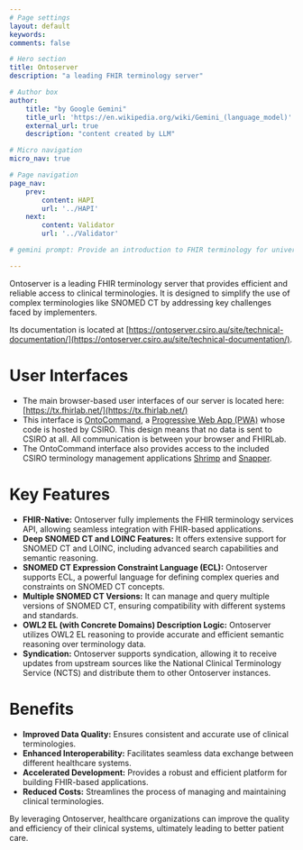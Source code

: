 ```yaml
---
# Page settings
layout: default
keywords:
comments: false

# Hero section
title: Ontoserver
description: "a leading FHIR terminology server"

# Author box
author:
    title: "by Google Gemini"
    title_url: 'https://en.wikipedia.org/wiki/Gemini_(language_model)'
    external_url: true
    description: "content created by LLM"

# Micro navigation
micro_nav: true

# Page navigation
page_nav:
    prev:
        content: HAPI
        url: '../HAPI'
    next:
        content: Validator
        url: '../Validator'

# gemini prompt: Provide an introduction to FHIR terminology for university students. Focus on the prospect of improving people's lives through the implementation of this technology. Add a call to action for learning.

---
```


Ontoserver is a leading FHIR terminology server that provides efficient and reliable access to clinical terminologies. It is designed to simplify the use of complex terminologies like SNOMED CT by addressing key challenges faced by implementers.

Its documentation is located at [https://ontoserver.csiro.au/site/technical-documentation/](https://ontoserver.csiro.au/site/technical-documentation/).

# User Interfaces

* The main browser-based user interfaces of our server is located here: [https://tx.fhirlab.net/](https://tx.fhirlab.net/)
* This interface is [OntoCommand](https://ontoserver.csiro.au/site/technical-documentation/ontocommand-documentation/), a [Progressive Web App (PWA)](https://en.wikipedia.org/wiki/Progressive_web_app) whose code is hosted by CSIRO. This design means that no data is sent to CSIRO at all. All communication is between your browser and FHIRLab.
* The OntoCommand interface also provides access to the included CSIRO terminology management applications [Shrimp](https://ontoserver.csiro.au/site/our-solutions/shrimp/) and [Snapper](https://ontoserver.csiro.au/site/technical-documentation/snapper-documentation/).

# Key Features

* **FHIR-Native:** Ontoserver fully implements the FHIR terminology services API, allowing seamless integration with FHIR-based applications.
* **Deep SNOMED CT and LOINC Features:** It offers extensive support for SNOMED CT and LOINC, including advanced search capabilities and semantic reasoning.
* **SNOMED CT Expression Constraint Language (ECL):** Ontoserver supports ECL, a powerful language for defining complex queries and constraints on SNOMED CT concepts.
* **Multiple SNOMED CT Versions:** It can manage and query multiple versions of SNOMED CT, ensuring compatibility with different systems and standards.
* **OWL2 EL (with Concrete Domains) Description Logic:** Ontoserver utilizes OWL2 EL reasoning to provide accurate and efficient semantic reasoning over terminology data.
* **Syndication:** Ontoserver supports syndication, allowing it to receive updates from upstream sources like the National Clinical Terminology Service (NCTS) and distribute them to other Ontoserver instances.

# Benefits

* **Improved Data Quality:** Ensures consistent and accurate use of clinical terminologies.
* **Enhanced Interoperability:** Facilitates seamless data exchange between different healthcare systems.
* **Accelerated Development:** Provides a robust and efficient platform for building FHIR-based applications.
* **Reduced Costs:** Streamlines the process of managing and maintaining clinical terminologies.

By leveraging Ontoserver, healthcare organizations can improve the quality and efficiency of their clinical systems, ultimately leading to better patient care.
